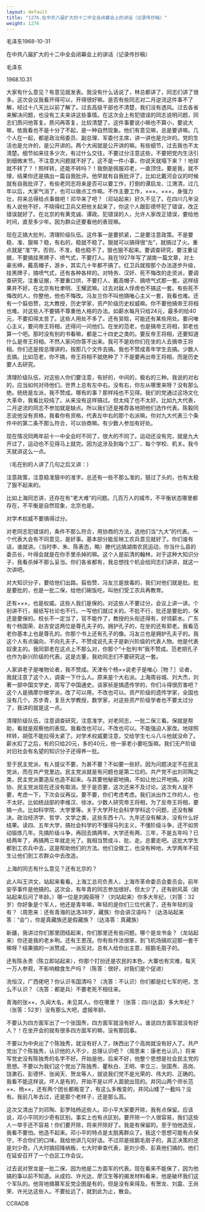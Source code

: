 ```yaml
---
layout: default
title: "1276.在中共八届扩大的十二中全会闭幕会上的讲话（记录传抄稿）"
weight: 1276
---
```


毛泽东1968-10-31

在中共八届扩大的十二中全会闭幕会上的讲话（记录传抄稿）

毛泽东

1968.10.31

大家有什么意见？有意见就发表。我没有什么话说了，林总都讲了，同志们讲了很多。这次会议我看开得可以，开得很好嘛。是否有些同志对二月逆流这件事不了解，经过十八天比以前了解了。过去高级干部也不清楚，我们没有透风。过去各省来解决问题，也没有工夫来讲这些事情。在这次会上有犯错误的同志说明问题，同志们质问他答复。质问再答复，比较清楚了。这件事要说小嘛也不算小，要说大嘛，依我看也不是十分了不起，是一种自然现象。他们有意见嘛，总是要讲嘛。几个人在一起，都是政治局委员、副总理、军委付主席，讲一讲也是允许的。党的生活也是允许的，是公开讲的。两个大闹就是公开讲的嘛。有些细节，过去我也不太清楚。细节如来往多少次，有过什么交往，不要过分注意这些，不要把党内生活引到细微末节。不注意大问题就不好了。这不是一件小事，你说天就塌下来？！地球就不转了？！照样转，还能不转吗？！我倒是佩服邓老，一直顶住。要是我，就不理，结果你还是搞出一篇自我批评。他早就有自我批评了，比如北戴河会议的时候就有自我批评了，有些老同志将来是否可以要工作，打倒的谭启龙、江渭清，过几年以后，大家气消了，也可以做点工作嘛。不作主要工作，×××、×××，身强力壮，将来总得给点事做吧！邓华来了吧？（邓站起来）好久不见了。在四川几年没有人说他不好，不晓得红卫兵又把他关起来了，你这个人跟彭德怀犯了错误，改正错误就好了。在北京的有黄克诚、谭政。犯错误的人，允许人家改正错误，要给他时间，直至多少年。因为群众还要看他的表现嘛。

现在正搞大批判，清理阶级队伍。这件事一是要抓紧，二是要注意政策。不是要稳、准、狠嘛？稳，有右的，稳就不稳了。狠就可以搞得很“左”，就搞过了火。重点就是“准”字。否则，不准，稳也稳不了，狠也狠不起来。要调查研究，要注重证据，不要搞挂黑牌子、喷气式，不要打人。我在1927年写了湖南一篇文章，对土豪劣绅，戴高帽子，游乡，其实几十年都不搞了。红卫兵就按那个办法逐步升级，挂黑牌子，搞喷气式，还有各种各样的。对特务、汉奸、死不悔改的走资派，要调查研究，注重证据，不要重口供，不要打人、戴高帽子、搞喷气式那一套。这样结果并不好。在北京有杜聿明、王耀武嘛。过去对敌人俘虏也不搞这一套。有些死不悔改的人，你整他，他也不悔改。冯友兰你不叫他搞唯心主义一套，我看也难。还有一个翦伯赞，北大教授，历史学家，资产阶级历史权威嘛。你不要他搞帝王将相也难。对这些人不要搞不尊重他人格的办法。如薪水每月只给24元，最多的给40元，不要扣得太苦了。这些人用处不多了。还有吴晗，可能还有某些用处。要问唯心主义，要问帝王将相，还得问一问他们。在坐的范老，也是搞帝王将相，郭老也算一个吧。那时没有别的书看嘛，都是二十四史之类的。要反帝王将相，还要知道什么是帝王将相。不然人家问你答不出来。我可不是劝你们在坐的人去搞帝王将相。你们还是按总理讲的，按那几个文件去搞。我也不赞成青年学生去搞。少数人去搞。比如范老，你不搞，帝王将相不就绝种了？不是要再出帝王将相，而是历史要人去研究。

清理阶级队伍，对这些人你们要注意，有好的，中间的，极右的三种。我说的对右的，应当如何对待他们。世界上总有左中右。没有右，你左从哪里来呀？没有那么绝。统统是左派，我不赞成。哪有的事？那样纯也不见得。我们的党通过这场文化大革命，我看比较纯了。从来没有这样搞过。但太纯了也不太好。比如九大代表，二月逆流的同志不参加就是缺点。所以我们还是推荐各地把他们选作代表。陈毅同志说他没有资格，我看你有资格，代表左中右的那个右派嘛。你对九大代表三个条件中的第二条不那么符合，可以协商嘛。有少数人参加有好处。

现在情况同两年前十一中全会时不同了，很大的不同了。运动还没有完，就是九大开过了，运动也不见得马上就完。因为这涉及到每个工厂、每个学校、机关。我今天就讲这么一点。

（毛在别的人讲了几句之后又讲：）

注意政策，注意稳准狠中的准字。总还有一些不那么准的，狠过了头的，也有太稳了狠不起来的。

比如上海同志讲，还存在有“老大难”的问题。几百万人的城市，不平衡状态哪里都存在，不平衡是自然现象，北京也是。

对学术权威不要搞得过分。

对老同志犯错误的，条件不那么符合，用协商的方法，选他们当“九大”的代表。一个代表大会有不同意见，是好事。基本部分能反映工农兵意见就好了。你们谁有话，谁就讲。（当时李、朱、陈表态，略）滕代远搞湖南农民运动，你当什么县的委员长，叶得会就是在你手里杀掉的嘛。这个人是前清的翰林，对于这种大知识分子，我看杀掉不那么妥当。你们各省都有，我总想找个机会给同志们讲讲，就这一次讲吧。

对大知识分子，要给他们出路。翦伯赞、冯友兰是放毒的，我们对他们就是批。批是要批的，也是一批二保，给他们碗饭吃，叫他们受工农兵再教育。

还有×××，也是权威。这些人我们是保的。对这些人不要过分，会议上讲一讲。个别讲不行，报纸写社论也不行。一写他们就过关的。不批不行，批还是要批的，保还是要保的。校长不一定当了，官不能作了，教授的头衔还得有，好领薪水。广东有个杨国荣、赵吉安这两位是尊孔夫子的。拥护孔子的，在坐的还有郭老。我看范老你基本上也是尊孔的。你那个书上还有孔子的像。冯友兰也是拥护孔夫子的。我这个人有点偏向，不向孔夫子。不赞成说孔夫子是新兴阶级的代表人物。他是代表奴隶主的。我同郭老在这点上不那么对，你那个“十批判书”我不赞成。范老把孔子也作为新兴阶级的代表。这是古董，我劝同志们不要研究这一套。

人家讲老子是唯物论者，我不赞成。天津有个杨××说老子是唯心［物？］论者，我就注意了这个人，调查一下什么人。原来是个大右派。上海周谷城、刘大杰，刘著一部中国文学史，周写了中国通史。谈家祯是搞遗传学的，你们斗得很厉害吧？这个人是搞摩尔根学派，改了可以用，不改也可以。资产阶级的遗传学家，全国也没有几个。苏步青，复旦大学教授，数学家，对这些资产阶级学者也不要太过分了，我讲的就是这一点。

清理阶级队伍，注意调查研究，注意准字。对老同志，一批二保三看。保就是帮助，看就是观察他的表现。我看改也可以，不改也可以。不能强迫人家改。地球照样转，胡弦不能拉得太紧了。对学术权威要注意，交给学生七斗八斗他就没命了。薪水扣了之后，有的只给20元，多的40元，他一家老小要吃饭嘛。我们无产阶级对旧社会有名望的知识分子还得养一批。

至于民主党派，有人提议不要，为甚不要？不如要一些好。因为问题决定不在民主党派，而在共产党里边。民主党派就是有问题也是第二位的。共产党不出刘邓陶之类，民主党派要造反也造不起来。与其要他秘密地搞，不如让他公开地搞。对政协、民主党派现在还没有取消。至于是否要，这次还来不及讨论。这次有人提不要，考虑一下，下次会议再议。要不要，你们考虑考虑。我们派出作工作的人，也不太好。比如统战部的李维汉、徐冰。少数人研究帝王将相，为了反帝王将相，要搞一点。比如科学院、大学里等。关于大学开社会科学学科这个问题，还没有解决。政治经济学、哲学、文学之类，这些东西十八、九年还没有解决，没有什么好结果。读四、五年大学，搞社会科学的不懂得马列主义，不懂阶级斗争，还不如劳动锻炼几年。先搞阶级斗争，再回去搞两年。大学还有两、三年，不是五年吗？已经两年了，再搞两三年就走光了。我相当赞成斗、批、走。总要走吧。这批大学生都到工农兵中去，这是帮助他们的方法。他们没做工，也没有种地，大学两年不招生让他们到工农群众中去改造。

上海的同志有什么意见？还有北京的？

此人叫王洪文，站起来看看。上海工总司负责人，上海市革命委员会委员会。前年安亭事件是他搞的。这次会，有年青的同志参加很好。但太少了，还有尉风英（尉站起来后问了年龄。）哪一位是刘殿英呀？（刘站起来）你多大年纪，（刘答：32岁）你好象是个军人，他还是青年嘛，年轻的是你们三位代表了，还有年轻的没有？（周恩来：还有青海的达洛38岁，藏族）你会讲汉语吗？（达洛站起来答：“会”），你是真藏族还是假藏族？（达洛答：真藏族）

新疆，我讲过你们那里团结起来，你们那里还有些问题。哪个是龙书金？（龙站起来）你还是我的老乡咧。还有王恩茂。你有些作法很笨，到飞机场搞欢迎那一套干嘛呀？结果搞的一派赞成，一派反对。总有人给你出主意，摇鹅毛扇子的。

还有陈永贵（陈立即站起来），你那个打扮还是农民的本色，大寨也有灾难，每天一万人参观，不影响粮食生产吗？（陈答：很好，对我们是个促进）

冼恒汉，广西佬吧？你认识韦国清吗？（冼答：不认识）你们都是红七军的吧，怎么不认识？（冼答：都是兵）不要老死不相往来。

青海的张××，久闻大名，未见其人。你在哪里？（张答：四川达县）多大年纪？（张答：52岁）没有那么大吧，虚报年龄。

不要认为四方面军出了一个张国焘，四方面军就没有好人。谁说四方面军就没有好人？！在坐开会的就有很多四方面军的嘛，没有那回事。

不要以为中央出了个陈独秀，就没有好人了，陕西出了个高岗就没有好人了。共产党出了个陈独秀，认识他的人不少，总理认识吧？（周恩来：康老也认识。）将来写党史没有陈独秀的名字不好。开始是他，后来不好，他整个思想是社会民主党的思想。不要以为我们这个党出了陈独秀、瞿秋白、王明、李立三、张国焘、高岗、饶漱石、彭德怀、张闻天、贺龙等人，就说我们党不是光荣的、伟大的、正确的。我看不能这样说。坏人是有的，开始不是以坏人面貌出现的。井冈山两个师长范××、杨××，还有两个团长都叛变了，有这么多叛变的，井冈山矮了一截吗？没有。我前几年去过，还是那个老样子，还是那么高。

这次又清出了刘邓陶、彭罗陆杨这些人。邓小平大家要开除，我有点保留。应该说，邓小平同刘少奇有区别。事实上也有点区别。要开除一个人很容易，我们这些人一举手还不容易！你们要开除，将来开除好了。我是有保留的。至于怕他造反，我看不要怕。他造不起来。邓小平的特点是太脱离群众了。我这个思想可能有点保守，不合你们的口味。我给他讲几句好话。不过邓是摇鹅毛扇子的，真正决策的还是刘少奇。八大时搞招降纳叛，七大时审查代表，是刘少奇、彭真他们搞的。他们在延安召开了一个白区工作会议。

过去说对贺龙是一批二保，因为他是二方面军的代表。现在看来不能保了，因为他搞的事以前不知道。从成钧、许光达、廖汉生等的揭发材料看来，他是破坏我们这个军队的。他背地搞篡军反党企图是有的，但是没有来得及。有贺龙、刘震、王尚荣、许光达这些人。不要扯远了，就到此为止，散会。

CCRADB


